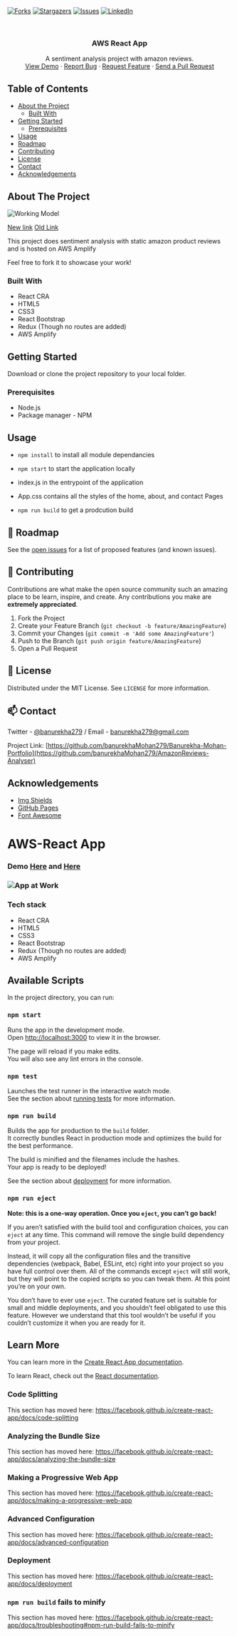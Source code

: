 [![Forks][forks-shield]][forks-url]
[![Stargazers][stars-shield]][stars-url]
[![Issues][issues-shield]][issues-url]
[![LinkedIn][linkedin-shield]][linkedin-url]

<!-- PROJECT LOGO -->
<br />
<p align="center">

  <h3 align="center">AWS React App</h3>

  <p align="center">
    A sentiment analysis project with amazon reviews.
    <br />
    <a href="https://banurekhamohan279.github.io/AmazonReviews-Analyser/">View Demo</a>
    ·
    <a href="https://github.com/banurekhaMohan279/AmazonReviews-Analyser/issues">Report Bug</a>
    ·
    <a href="https://github.com/banurekhaMohan279/AmazonReviews-Analyser/issues">Request Feature</a>
    ·
    <a href="https://github.com/banurekhaMohan279/AmazonReviews-Analyser/pulls">Send a Pull Request</a>
  </p>
</p>

<!-- TABLE OF CONTENTS -->

## Table of Contents

- [About the Project](#about-the-project)
  - [Built With](#built-with)
- [Getting Started](#getting-started)
  - [Prerequisites](#prerequisites)
- [Usage](#usage)
- [Roadmap](#roadmap)
- [Contributing](#contributing)
- [License](#license)
- [Contact](#contact)
- [Acknowledgements](#acknowledgements)

<!-- ABOUT THE PROJECT -->

## About The Project

![Working Model](https://github.com/banurekhaMohan279/AmazonReviews-Analyser/blob/master/public/img/workingModel.gif)

[New link](https://banurekhamohan279.github.io/AmazonReviews-Analyser/)
[Old Link](https://master.dk28t5is03ldh.amplifyapp.com)

This project does sentiment analysis with static amazon product reviews and is hosted on AWS Amplify

Feel free to fork it to showcase your work!

### Built With

- React CRA
- HTML5
- CSS3
- React Bootstrap
- Redux (Though no routes are added)
- AWS Amplify

## Getting Started

Download or clone the project repository to your local folder.

### Prerequisites

- Node.js
- Package manager - NPM

## Usage

- `npm install` to install all module dependancies

- `npm start` to start the application locally

- index.js in the entrypoint of the application

- App.css contains all the styles of the home, about, and contact Pages

- `npm run build` to get a prodcution build

## 🚧 Roadmap

See the [open issues](https://github.com/banurekhaMohan279/AmazonReviews-Analyser/issues) for a list of proposed features (and known issues).

<!-- CONTRIBUTING -->

## 🤝 Contributing

Contributions are what make the open source community such an amazing place to be learn, inspire, and create. Any contributions you make are **extremely appreciated**.

1. Fork the Project
2. Create your Feature Branch (`git checkout -b feature/AmazingFeature`)
3. Commit your Changes (`git commit -m 'Add some AmazingFeature'`)
4. Push to the Branch (`git push origin feature/AmazingFeature`)
5. Open a Pull Request

<!-- LICENSE -->

## 📝 License

Distributed under the MIT License. See `LICENSE` for more information.

<!-- CONTACT -->

## 📫 Contact

Twitter - [@banurekha279](https://twitter.com/banurekha279) / Email - <a href="mailto:banurekha279@gmail.com">banurekha279@gmail.com</a>

Project Link: [https://github.com/banurekhaMohan279/Banurekha-Mohan-Portfolio](https://github.com/banurekhaMohan279/AmazonReviews-Analyser)

<!-- ACKNOWLEDGEMENTS -->

## Acknowledgements

- [Img Shields](https://shields.io)
- [GitHub Pages](https://pages.github.com)
- [Font Awesome](https://fontawesome.com)

<!-- MARKDOWN LINKS & IMAGES -->
<!-- https://www.markdownguide.org/basic-syntax/#reference-style-links -->

[forks-shield]: https://img.shields.io/github/forks/banurekhaMohan279/AmazonReviews-Analyser?style=for-the-badge
[forks-url]: https://github.com/banurekhaMohan279/AmazonReviews-Analyser/network/members
[stars-shield]: https://img.shields.io/github/stars/banurekhaMohan279/AmazonReviews-Analyser?style=for-the-badge
[stars-url]: https://github.com/banurekhaMohan279/AmazonReviews-Analyser/stargazers
[issues-shield]: https://img.shields.io/github/issues/banurekhaMohan279/AmazonReviews-Analyser?style=for-the-badge
[issues-url]: https://github.com/banurekhaMohan279/AmazonReviews-Analyser/issues
[linkedin-shield]: https://img.shields.io/badge/-LinkedIn-black.svg?style=flat-square&logo=linkedin&colorB=555
[linkedin-url]: https://www.linkedin.com/in/banurekha/

# AWS-React App

### Demo [Here](https://banurekhamohan279.github.io/awsreactapp/) and [Here](https://master.dk28t5is03ldh.amplifyapp.com)

### ![App at Work](https://github.com/banurekhaMohan279/awsreactapp/blob/master/public/img/workingModel.gif)

### Tech stack

- React CRA
- HTML5
- CSS3
- React Bootstrap
- Redux (Though no routes are added)
- AWS Amplify

## Available Scripts

In the project directory, you can run:

### `npm start`

Runs the app in the development mode.<br />
Open [http://localhost:3000](http://localhost:3000) to view it in the browser.

The page will reload if you make edits.<br />
You will also see any lint errors in the console.

### `npm test`

Launches the test runner in the interactive watch mode.<br />
See the section about [running tests](https://facebook.github.io/create-react-app/docs/running-tests) for more information.

### `npm run build`

Builds the app for production to the `build` folder.<br />
It correctly bundles React in production mode and optimizes the build for the best performance.

The build is minified and the filenames include the hashes.<br />
Your app is ready to be deployed!

See the section about [deployment](https://facebook.github.io/create-react-app/docs/deployment) for more information.

### `npm run eject`

**Note: this is a one-way operation. Once you `eject`, you can’t go back!**

If you aren’t satisfied with the build tool and configuration choices, you can `eject` at any time. This command will remove the single build dependency from your project.

Instead, it will copy all the configuration files and the transitive dependencies (webpack, Babel, ESLint, etc) right into your project so you have full control over them. All of the commands except `eject` will still work, but they will point to the copied scripts so you can tweak them. At this point you’re on your own.

You don’t have to ever use `eject`. The curated feature set is suitable for small and middle deployments, and you shouldn’t feel obligated to use this feature. However we understand that this tool wouldn’t be useful if you couldn’t customize it when you are ready for it.

## Learn More

You can learn more in the [Create React App documentation](https://facebook.github.io/create-react-app/docs/getting-started).

To learn React, check out the [React documentation](https://reactjs.org/).

### Code Splitting

This section has moved here: https://facebook.github.io/create-react-app/docs/code-splitting

### Analyzing the Bundle Size

This section has moved here: https://facebook.github.io/create-react-app/docs/analyzing-the-bundle-size

### Making a Progressive Web App

This section has moved here: https://facebook.github.io/create-react-app/docs/making-a-progressive-web-app

### Advanced Configuration

This section has moved here: https://facebook.github.io/create-react-app/docs/advanced-configuration

### Deployment

This section has moved here: https://facebook.github.io/create-react-app/docs/deployment

### `npm run build` fails to minify

This section has moved here: https://facebook.github.io/create-react-app/docs/troubleshooting#npm-run-build-fails-to-minify

